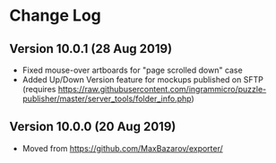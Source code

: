 # Change Log

##  Version 10.0.1 (28 Aug 2019)
- Fixed mouse-over artboards for "page scrolled down" case
- Added Up/Down Version feature for mockups published on SFTP (requires https://raw.githubusercontent.com/ingrammicro/puzzle-publisher/master/server_tools/folder_info.php)

##  Version 10.0.0 (20 Aug 2019)
- Moved from https://github.com/MaxBazarov/exporter/

